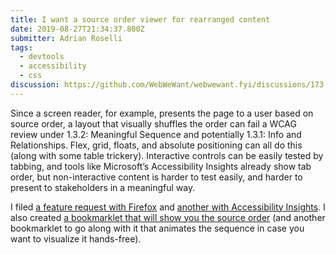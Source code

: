 ```yaml
---
title: I want a source order viewer for rearranged content
date: 2019-08-27T21:34:37.800Z
submitter: Adrian Roselli
tags:
  - devtools
  - accessibility
  - css
discussion: https://github.com/WebWeWant/webwewant.fyi/discussions/173
---
```


Since a screen reader, for example, presents the page to a user based on source order, a layout that visually shuffles the order can fail a WCAG review under 1.3.2: Meaningful Sequence and potentially 1.3.1: Info and Relationships. Flex, grid, floats, and absolute positioning can all do this (along with some table trickery). Interactive controls can be easily tested by tabbing, and tools like Microsoft’s Accessibility Insights already show tab order, but non-interactive content is harder to test easily, and harder to present to stakeholders in a meaningful way.

I filed [a feature request with Firefox](https://bugzilla.mozilla.org/show_bug.cgi?id=1415410) and [another with Accessibility Insights](https://github.com/Microsoft/accessibility-insights-web/issues/394). I also created [a bookmarklet that will show you the source order](http://adrianroselli.com/2019/04/reading-order-bookmarklet.html) (and another bookmarklet to go along with it that animates the sequence in case you want to visualize it hands-free).
